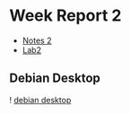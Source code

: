 # Week Report 2

* [Notes 2](../../notes/Notes2/notes2.md)
* [Lab2](../../labs/lab2/lab2.md)

## Debian Desktop
! [debian desktop](debianDesktop.png)

